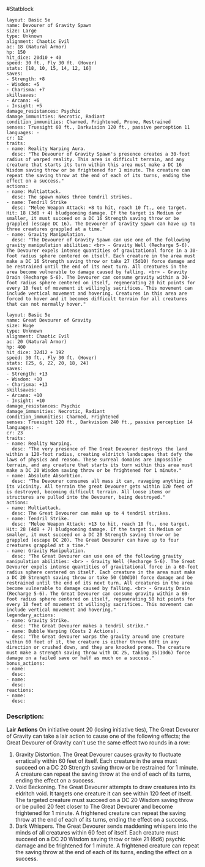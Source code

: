#Statblock 
```statblock 
layout: Basic 5e 
name: Devourer of Gravity Spawn
size: Large
type: Unknown
alignment: Chaotic Evil
ac: 18 (Natural Armor)
hp: 150
hit_dice: 20d10 + 40
speed: 30 ft., Fly 30 ft. (Hover)
stats: [18, 10, 15, 14, 12, 16]
saves: 
- Strength: +8
- Wisdom: +5
- Charisma: +7
skillsaves: 
- Arcana: +6
- Insight: +5
damage_resistances: Psychic
damage_immunities: Necrotic, Radiant
condition_immunities: Charmed, Frightened, Prone, Restrained
senses: Truesight 60 ft., Darkvision 120 ft., passive perception 11
languages: -
cr: 12
traits: 
- name: Reality Warping Aura.
  desc: "The Devourer of Gravity Spawn's presence creates a 30-foot radius of warped reality. This area is difficult terrain, and any creature that starts its turn within this area must make a DC 16 Wisdom saving throw or be frightened for 1 minute. The creature can repeat the saving throw at the end of each of its turns, ending the effect on a success." 
actions: 
- name: Multiattack.
  desc: The spawn makes three tendril strikes.
- name: Tendril Strike
  desc: "Melee Weapon Attack: +8 to hit, reach 10 ft., one target. Hit: 18 (3d8 + 4) bludgeoning damage. If the target is Medium or smaller, it must succeed on a DC 16 Strength saving throw or be grappled (escape DC 16). The Devourer of Gravity Spawn can have up to three creatures grappled at a time."
- name: Gravity Manipulation.
  desc: "The Devourer of Gravity Spawn can use one of the following gravity manipulation abilities: <br> - Gravity Well (Recharge 5-6). The Devourer expels intense quantities of gravitational force in a 30-foot radius sphere centered on itself. Each creature in the area must make a DC 16 Strength saving throw or take 27 (5d10) force damage and be restrained until the end of its next turn. All creatures in the area become vulnerable to damage caused by falling. <br> - Gravity Drain (Recharge 5-6). The Devourer can consume gravity within a 30-foot radius sphere centered on itself, regenerating 20 hit points for every 10 feet of movement it willingly sacrifices. This movement can include vertical movement and hovering. Creatures in this area are forced to hover and it becomes difficult terrain for all creatures that can not normally hover."
```

```statblock 
layout: Basic 5e 
name: Great Devourer of Gravity
size: Huge
type: Unknown
alignment: Chaotic Evil
ac: 20 (Natural Armor)
hp: 400
hit_dice: 32d12 + 192
speed: 30 ft., Fly 30 ft. (Hover)
stats: [25, 6, 22, 20, 18, 24]
saves: 
- Strength: +13
- Wisdom: +10
- Charisma: +13
skillsaves: 
- Arcana: +10
- Insight: +10
damage_resistances: Psychic
damage_immunities: Necrotic, Radiant
condition_immunities: Charmed, Frightened
senses: Truesight 120 ft., Darkvision 240 ft., passive perception 14
languages: -
cr: 23
traits: 
- name: Reality Warping.
  desc: "The very presence of The Great Devourer destroys the land within a 120-foot radius, creating eldritch landscapes that defy the laws of physics and reason. These surreal domains are impossible terrain, and any creature that starts its turn within this area must make a DC 20 Wisdom saving throw or be frightened for 1 minute."
- name: Absolute Absorbtion.
  desc: "The Devourer consumes all mass it can, ravaging anything in its vicinity. All terrain the great Devourer gets within 120 feet of is destroyed, becoming difficult terrain. All loose items or structures are pulled into the Devourer, being destroyed."
actions: 
- name: Multiattack.
  desc: The Great Devourer can make up to 4 tendril strikes.
- name: Tendril Strike.
  desc: "Melee Weapon Attack: +13 to hit, reach 10 ft., one target. Hit: 28 (4d8 + 7) bludgeoning damage. If the target is Medium or smaller, it must succeed on a DC 20 Strength saving throw or be grappled (escape DC 20). The Great Devourer can have up to four creatures grappled at a time."
- name: Gravity Manipulation.
  desc: "The Great Devourer can use one of the following gravity manipulation abilities: <br> - Gravity Well (Recharge 5-6). The Great Devourer expels intense quantities of gravitational force in a 60-foot radius sphere centered on itself. Each creature in the area must make a DC 20 Strength saving throw or take 50 (10d10) force damage and be restrained until the end of its next turn. All creatures in the area become vulnerable to damage caused by falling. <br> - Gravity Drain (Recharge 5-6). The Great Devourer can consume gravity within a 60-foot radius sphere centered on itself, regenerating 50 hit points for every 10 feet of movement it willingly sacrifices. This movement can include vertical movement and hovering."
legendary_actions: 
- name: Gravity Strike.
  desc: "The Great Devourer makes a tendril strike."
- name: Bubble Warping (Costs 2 Actions).
  desc: "The Great devourer warps the gravity around one creature within 60 feet of it, the creature is either thrown 60ft in any direction or crushed down, and they are knocked prone. The creature must make a strength saving throw with DC 25, taking 35(10d6) force damage on a failed save or half as much on a success."
bonus_actions: 
- name: 
  desc: 
- name: 
  desc: 
reactions: 
- name: 
  desc:
```
### Description:

**Lair Actions**
On initiative count 20 (losing initiative ties), The Great Devourer of Gravity can take a lair action to cause one of the following effects; the Great Devourer of Gravity can't use the same effect two rounds in a row:
1. Gravity Distortion. The Great Devourer causes gravity to fluctuate erratically within 60 feet of itself. Each creature in the area must succeed on a DC 20 Strength saving throw or be restrained for 1 minute. A creature can repeat the saving throw at the end of each of its turns, ending the effect on a success.
2. Void Beckoning. The Great Devourer attempts to draw creatures into its eldritch void. It targets one creature it can see within 120 feet of itself. The targeted creature must succeed on a DC 20 Wisdom saving throw or be pulled 20 feet closer to The Great Devourer and become frightened for 1 minute. A frightened creature can repeat the saving throw at the end of each of its turns, ending the effect on a success.
3. Dark Whispers. The Great Devourer sends maddening whispers into the minds of all creatures within 60 feet of itself. Each creature must succeed on a DC 20 Wisdom saving throw or take 21 (6d6) psychic damage and be frightened for 1 minute. A frightened creature can repeat the saving throw at the end of each of its turns, ending the effect on a success.